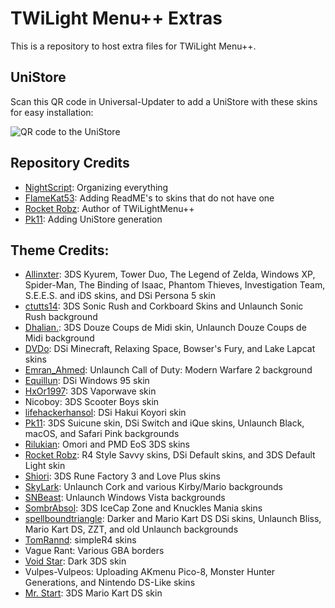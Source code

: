 # TWiLight Menu++ Extras
This is a repository to host extra files for TWiLight Menu++.

## UniStore
Scan this QR code in Universal-Updater to add a UniStore with these skins for easy installation:

![QR code to the UniStore](https://raw.githubusercontent.com/DS-Homebrew/twlmenu-extras/master/unistore/twlmenu-skins.png)

## Repository Credits
- [NightScript](https://github.com/NightYoshi370): Organizing everything
- [FlameKat53](https://github.com/FlameKat53): Adding ReadME's to skins that do not have one
- [Rocket Robz](https://github.com/RocketRobz): Author of TWiLightMenu++
- [Pk11](https://github.com/epicpkmn11): Adding UniStore generation

## Theme Credits:
- [Allinxter](https://github.com/Allinxter): 3DS Kyurem, Tower Duo, The Legend of Zelda, Windows XP, Spider-Man, The Binding of Isaac, Phantom Thieves, Investigation Team, S.E.E.S. and iDS skins, and DSi Persona 5 skin
- [ctutts14](https://github.com/ctutts14): 3DS Sonic Rush and Corkboard Skins and Unlaunch Sonic Rush background
- [Dhalian.](https://github.com/Dhalian): 3DS Douze Coups de Midi skin, Unlaunch Douze Coups de Midi background 
- [DVDo](https://github.com/DieGo367): DSi Minecraft, Relaxing Space, Bowser's Fury, and Lake Lapcat skins
- [Emran_Ahmed](https://github.com/Emran54320): Unlaunch Call of Duty: Modern Warfare 2 background
- [Equillun](https://github.com/Equillun): DSi Windows 95 skin
- [HxOr1997](https://github.com/HotPizzaYT): 3DS Vaporwave skin
- Nicoboy: 3DS Scooter Boys skin
- [lifehackerhansol](https://github.com/lifehackerhansol): DSi Hakui Koyori skin
- [Pk11](https://github.com/epicpkmn11): 3DS Suicune skin, DSi Switch and iQue skins, Unlaunch Black, macOS, and Safari Pink backgrounds
- [Rilukian](https://github.com/rilukian): Omori and PMD EoS 3DS skins
- [Rocket Robz](https://github.com/RocketRobz): R4 Style Savvy skins, DSi Default skins, and 3DS Default Light skin
- [Shiori](https://github.com/EgoisTamamono): 3DS Rune Factory 3 and Love Plus skins 
- [SkyLark](https://github.com/SleepyLark): Unlaunch Cork and various Kirby/Mario backgrounds
- [SNBeast](https://github.com/SNBeast): Unlaunch Windows Vista backgrounds
- [SombrAbsol](https://github.com/SombrAbsol): 3DS IceCap Zone and Knuckles Mania skins
- [spellboundtriangle](https://github.com/spellboundtriangle): Darker and Mario Kart DS DSi skins, Unlaunch Bliss, Mario Kart DS, ZZT, and old Unlaunch backgrounds
- [TomRannd](https://github.com/TomRannd): simpleR4 skins
- Vague Rant: Various GBA borders
- [Void Star](https://github.com/unresolvedsymbol): Dark 3DS skin
- Vulpes-Vulpeos: Uploading AKmenu Pico-8, Monster Hunter Generations, and Nintendo DS-Like skins
- [Mr. Start](https://github.com/Arthur-Start): 3DS Mario Kart DS skin
